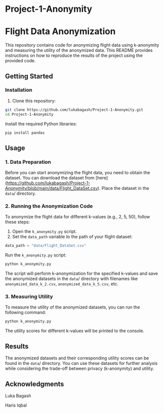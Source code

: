 # Project-1-Anonymity



# Flight Data Anonymization

This repository contains code for anonymizing flight data using k-anonymity and measuring the utility of the anonymized data. This README provides instructions on how to reproduce the results of the project using the provided code.

## Getting Started

### Installation

1. Clone this repository:

```bash
git clone https://github.com/lukabagash/Project-1-Anonymity.git
cd Project-1-Anonymity
```

Install the required Python libraries:

```bash 
pip install pandas
```

## Usage

### 1. Data Preparation

Before you can start anonymizing the flight data, you need to obtain the dataset. You can download the dataset from [here] (https://github.com/lukabagash/Project-1-Anonymity/blob/main/data/Flight_DataSet.csv). Place the dataset in the `data`/ directory. 

### 2. Running the Anonymization Code

To anonymize the flight data for different k-values (e.g., 2, 5, 50), follow these steps:

1. Open the `k_anonymity.py` script.
2. Set the `data_path` variable to the path of your flight dataset:

```python
data_path = "data/Flight_DataSet.csv"
```

Run the `k_anonymity.py` script:
```bash
python k_anonymity.py
```

The script will perform k-anonymization for the specified k-values and save the anonymized datasets in the `data`/ directory with filenames like `anonymized_data_k_2.csv`, `anonymized_data_k_5.csv`, etc.

### 3. Measuring Utility

To measure the utility of the anonymized datasets, you can run the following command:
```bash
python k_anonymity.py
```

The utility scores for different k-values will be printed to the console.

## Results

The anonymized datasets and their corresponding utility scores can be found in the `data`/ directory. You can use these datasets for further analysis while considering the trade-off between privacy (k-anonymity) and utility.

## Acknowledgments
Luka Bagash

Haris Iqbal





